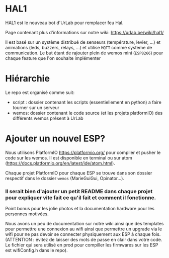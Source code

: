 # HAL1
HAL1 est le nouveau bot d'UrLab pour remplacer feu Hal.

Page contenant plus d'informations sur notre wiki: https://urlab.be/wiki/hal1/

Il est basé sur un système distribué de senseurs (température, levier, ...) et animations (leds, buzzers, relays, ...) et utilise `MQTT` comme systeme de communication.
Le but étant de rajouter plein de wemos mini (`ESP8266`) pour chaque feature que l'on souhaite implémenter

# Hiérarchie
Le repo est organisé comme suit:
 * script : dossier contenant les scripts (essentiellement en python) a faire tourner sur un serveur
 * wemos: dossier contenant le code source (et les projets platformIO) des différents wemos présent à UrLab

# Ajouter un nouvel ESP?

Nous utilisons PlatformIO https://platformio.org/ pour compiler et pusher le code sur les wemos.
Il est disponible en terminal ou sur atom (https://docs.platformio.org/en/latest/ide/atom.html).

Chaque projet PlatformIO pour chaque ESP se trouve dans son dossier respectif dans le dossier `wemos` (MarieGuiGui, Opinator...).

### Il serait bien d'ajouter un petit README dans chaque projet pour expliquer vite fait ce qu'il fait et comment il fonctionne.
Point bonus pour les jolie photos et la documentation hardware pour les personnes motivées.

Nous avons un peu de documentation sur notre wiki ainsi que des templates pour
permettre une connexion au wifi ainsi que permettre un upgrade via le wifi pour ne pas devoir se connecter physiquement aux ESP à chaque fois. (ATTENTION : évitez de laisser des mots de passe en clair dans votre code. Le fichier qui sera utilisé en prod pour compiller les firmwares sur les ESP est wifiConfig.h dans le repo).

